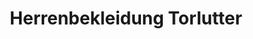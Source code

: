---
title: "Herrenbekleidung Torlutter"
url: /dortmund/herrenbekleidung-torlutter/
shop: Kleidung
---